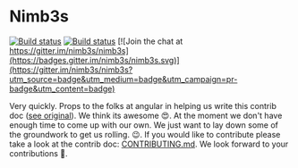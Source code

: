 # Nimb3s

[![Build status](https://ci.appveyor.com/api/projects/status/jvcixfkb0r9ysktc/branch/master?svg=true&pendingText=master%20-%20pending&failingText=master%20-%20failed&passingText=master)](https://ci.appveyor.com/project/ktabarez/nimb3s/branch/master)
[![Build status](https://ci.appveyor.com/api/projects/status/jvcixfkb0r9ysktc/branch/develop?svg=true&pendingText=develop%20-%20pending&failingText=develop%20-%20failed&passingText=develop)](https://ci.appveyor.com/project/ktabarez/nimb3s/branch/develop)
[![Join the chat at https://gitter.im/nimb3s/nimb3s](https://badges.gitter.im/nimb3s/nimb3s.svg)](https://gitter.im/nimb3s/nimb3s?utm_source=badge&utm_medium=badge&utm_campaign=pr-badge&utm_content=badge)

Very quickly. Props to the folks at angular in helping us write this contrib doc ([see original](https://github.com/angular/angular/blob/master/CONTRIBUTING.md)). We think its awesome 😍. At the moment we don't have enough time to come up with our own. We just want to lay down some of the groundwork to get us rolling. 😉. If you would like to contribute please take a look at the contrib doc: [CONTRIBUTING.md](https://github.com/nimb3s/nimb3s/blob/master/CONTRIBUTING.md). We look forward to your contributions :full_moon_with_face:.
